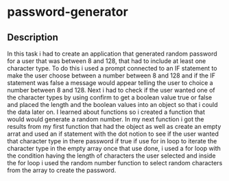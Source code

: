 # password-generator
## Description
In this task i had to create an application that generated random  password for a user that was between 8 and 128, that had to include at least one character type. To do this i used a prompt connected to an IF statement to make the user choose between a number between  8 and 128 and if the IF statement was false a message would appear telling the user to choice a number between 8 and 128. Next i had to check if the user wanted one of the character types by using confirm to get a boolean value true or false and placed the length and the boolean values into an object so that i could the data later on. I learned about functions so i created a function that would would generate a random number. In my next function i got the results from my first function that had the object as well as create an empty arrat and used an if statement with the dot notion to see if the user wanted that character type in there password if true if use for in loop to iterate the character type in the empty array once that use done, i used a for loop  with the condition having the length of characters the user selected and inside the for loop i used the random number function to select random characters from the array to create the password.